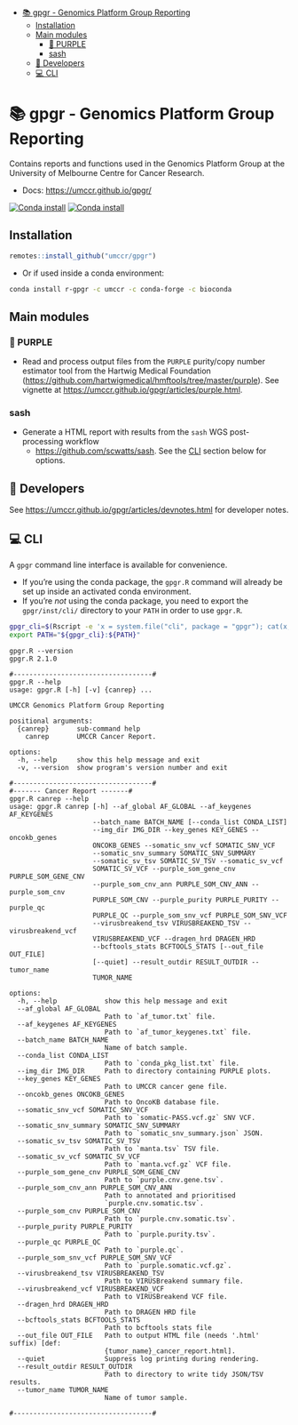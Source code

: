 
- [📚 gpgr - Genomics Platform Group
  Reporting](#books-gpgr---genomics-platform-group-reporting)
  - [Installation](#installation)
  - [Main modules](#main-modules)
    - [🔮 PURPLE](#id_-purple)
    - [sash](#id_-sash)
  - [🥳 Developers](#id_-developers)
  - [💻 CLI](#id_-cli)

<!-- README.md is generated from README.Rmd. Please edit that file -->

# 📚 gpgr - Genomics Platform Group Reporting

Contains reports and functions used in the Genomics Platform Group at
the University of Melbourne Centre for Cancer Research.

- Docs: <https://umccr.github.io/gpgr/>

[![Conda
install](https://anaconda.org/umccr/r-gpgr/badges/version.svg)](https://anaconda.org/umccr/r-gpgr)
[![Conda
install](https://anaconda.org/umccr/r-gpgr/badges/latest_release_date.svg)](https://anaconda.org/umccr/r-gpgr)

## Installation

``` r
remotes::install_github("umccr/gpgr")
```

- Or if used inside a conda environment:

``` bash
conda install r-gpgr -c umccr -c conda-forge -c bioconda
```

## Main modules

### 🔮 PURPLE

- Read and process output files from the `PURPLE` purity/copy number
  estimator tool from the Hartwig Medical Foundation
  (<https://github.com/hartwigmedical/hmftools/tree/master/purple>). See
  vignette at <https://umccr.github.io/gpgr/articles/purple.html>.

### sash

- Generate a HTML report with results from the `sash` WGS
  post-processing workflow
  - <https://github.com/scwatts/sash>. See the [CLI](#cli) section below
    for options.

## 🥳 Developers

See <https://umccr.github.io/gpgr/articles/devnotes.html> for developer
notes.

## 💻 CLI

A `gpgr` command line interface is available for convenience.

- If you’re using the conda package, the `gpgr.R` command will already
  be set up inside an activated conda environment.
- If you’re *not* using the conda package, you need to export the
  `gpgr/inst/cli/` directory to your `PATH` in order to use `gpgr.R`.

``` bash
gpgr_cli=$(Rscript -e 'x = system.file("cli", package = "gpgr"); cat(x, "\n")' | xargs)
export PATH="${gpgr_cli}:${PATH}"
```

    gpgr.R --version
    gpgr.R 2.1.0

    #-----------------------------------#
    gpgr.R --help
    usage: gpgr.R [-h] [-v] {canrep} ...

    UMCCR Genomics Platform Group Reporting

    positional arguments:
      {canrep}       sub-command help
        canrep       UMCCR Cancer Report.

    options:
      -h, --help     show this help message and exit
      -v, --version  show program's version number and exit

    #-----------------------------------#
    #------- Cancer Report -------#
    gpgr.R canrep --help
    usage: gpgr.R canrep [-h] --af_global AF_GLOBAL --af_keygenes AF_KEYGENES
                         --batch_name BATCH_NAME [--conda_list CONDA_LIST]
                         --img_dir IMG_DIR --key_genes KEY_GENES --oncokb_genes
                         ONCOKB_GENES --somatic_snv_vcf SOMATIC_SNV_VCF
                         --somatic_snv_summary SOMATIC_SNV_SUMMARY
                         --somatic_sv_tsv SOMATIC_SV_TSV --somatic_sv_vcf
                         SOMATIC_SV_VCF --purple_som_gene_cnv PURPLE_SOM_GENE_CNV
                         --purple_som_cnv_ann PURPLE_SOM_CNV_ANN --purple_som_cnv
                         PURPLE_SOM_CNV --purple_purity PURPLE_PURITY --purple_qc
                         PURPLE_QC --purple_som_snv_vcf PURPLE_SOM_SNV_VCF
                         --virusbreakend_tsv VIRUSBREAKEND_TSV --virusbreakend_vcf
                         VIRUSBREAKEND_VCF --dragen_hrd DRAGEN_HRD
                         --bcftools_stats BCFTOOLS_STATS [--out_file OUT_FILE]
                         [--quiet] --result_outdir RESULT_OUTDIR --tumor_name
                         TUMOR_NAME

    options:
      -h, --help            show this help message and exit
      --af_global AF_GLOBAL
                            Path to `af_tumor.txt` file.
      --af_keygenes AF_KEYGENES
                            Path to `af_tumor_keygenes.txt` file.
      --batch_name BATCH_NAME
                            Name of batch sample.
      --conda_list CONDA_LIST
                            Path to `conda_pkg_list.txt` file.
      --img_dir IMG_DIR     Path to directory containing PURPLE plots.
      --key_genes KEY_GENES
                            Path to UMCCR cancer gene file.
      --oncokb_genes ONCOKB_GENES
                            Path to OncoKB database file.
      --somatic_snv_vcf SOMATIC_SNV_VCF
                            Path to `somatic-PASS.vcf.gz` SNV VCF.
      --somatic_snv_summary SOMATIC_SNV_SUMMARY
                            Path to `somatic_snv_summary.json` JSON.
      --somatic_sv_tsv SOMATIC_SV_TSV
                            Path to `manta.tsv` TSV file.
      --somatic_sv_vcf SOMATIC_SV_VCF
                            Path to `manta.vcf.gz` VCF file.
      --purple_som_gene_cnv PURPLE_SOM_GENE_CNV
                            Path to `purple.cnv.gene.tsv`.
      --purple_som_cnv_ann PURPLE_SOM_CNV_ANN
                            Path to annotated and prioritised
                            `purple.cnv.somatic.tsv`.
      --purple_som_cnv PURPLE_SOM_CNV
                            Path to `purple.cnv.somatic.tsv`.
      --purple_purity PURPLE_PURITY
                            Path to `purple.purity.tsv`.
      --purple_qc PURPLE_QC
                            Path to `purple.qc`.
      --purple_som_snv_vcf PURPLE_SOM_SNV_VCF
                            Path to `purple.somatic.vcf.gz`.
      --virusbreakend_tsv VIRUSBREAKEND_TSV
                            Path to VIRUSBreakend summary file.
      --virusbreakend_vcf VIRUSBREAKEND_VCF
                            Path to VIRUSBreakend VCF file.
      --dragen_hrd DRAGEN_HRD
                            Path to DRAGEN HRD file
      --bcftools_stats BCFTOOLS_STATS
                            Path to bcftools stats file
      --out_file OUT_FILE   Path to output HTML file (needs '.html' suffix) [def:
                            {tumor_name}_cancer_report.html].
      --quiet               Suppress log printing during rendering.
      --result_outdir RESULT_OUTDIR
                            Path to directory to write tidy JSON/TSV results.
      --tumor_name TUMOR_NAME
                            Name of tumor sample.

    #-----------------------------------#
